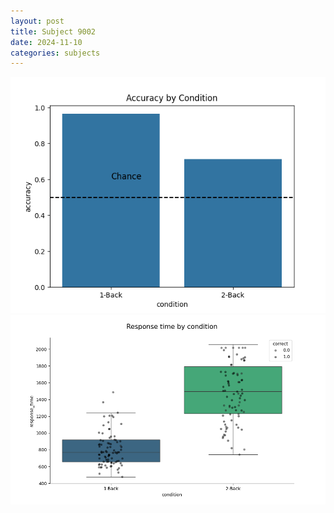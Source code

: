 ```yaml
---
layout: post
title: Subject 9002
date: 2024-11-10
categories: subjects
---
```


![](data/9002/run-2/9002_ATS_acc.png)
![](data/9002/run-2/9002_ATS_rt.png)
